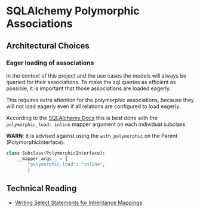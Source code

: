 # SQLAlchemy Polymorphic Associations

## Architectural Choices

### Eager loading of associations

In the context of this project and the use cases the models will always be queried for their associations. To make the sql queries as efficient as possible, it is important that those associations are loaded eagerly.

This requires extra attention for the polymorphic associations, because they will not load eagerly even if all relations are configured to load eagerly.

According to the [SQLAlchemy Docs](https://docs.sqlalchemy.org/en/20/orm/queryguide/inheritance.html#configuring-with-polymorphic-on-mappers) this is best done with the `polymorphic_load: inline` mapper argument on each individual subclass.

**WARN**: It is advised against using the `with_polymorphic` on the Parent (PolymorphicInterface).

```python
class Subclass(PolymorphicInterface):
    __mapper_args__ = {
        "polymorphic_load": "inline",
        }
```

## Technical Reading

- [Writing Select Statements for Inheritance Mappings](https://docs.sqlalchemy.org/en/20/orm/queryguide/inheritance.html#writing-select-statements-for-inheritance-mappings)
